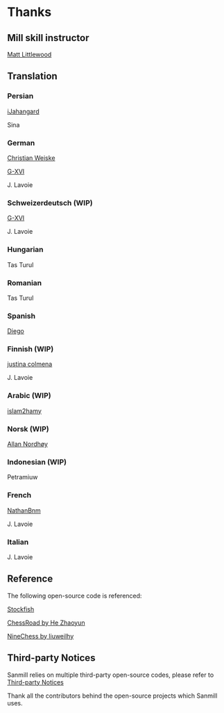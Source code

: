 # Thanks

## Mill skill instructor

[Matt Littlewood](https://re-harmonized.blogspot.com)

## Translation

### Persian

[iJahangard](https://github.com/iJahangard)

Sina

### German

[Christian Weiske](https://github.com/cweiske)

[G-XVI](https://github.com/G-XVI)

J. Lavoie

### Schweizerdeutsch (WIP)

[G-XVI](https://github.com/G-XVI)

J. Lavoie

### Hungarian

Tas Turul

### Romanian

Tas Turul

### Spanish

[Diego](https://github.com/sguinetti)

### Finnish (WIP)

[justina colmena](https://github.com/justinacolmena)

J. Lavoie

### Arabic (WIP)

[islam2hamy](https://github.com/islam2hamy)

### Norsk (WIP)

[Allan Nordhøy](https://github.com/comradekingu)

### Indonesian (WIP)

Petramiuw

### French

[NathanBnm](https://github.com/NathanBnm)

J. Lavoie

### Italian

J. Lavoie

## Reference

The following open-source code is referenced:

[Stockfish](https://github.com/official-stockfish/Stockfish)

[ChessRoad by He Zhaoyun](https://github.com/hezhaoyun/chessroad)

[NineChess by liuweilhy](https://github.com/liuweilhy/NineChess)

## Third-party Notices

Sanmill relies on multiple third-party open-source codes, please refer to [Third-party Notices](https://github.com/calcitem/Sanmill/wiki/third-party_notices)

Thank all the contributors behind the open-source projects which Sanmill uses.


